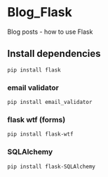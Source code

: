 # Blog_Flask
Blog posts - how to use Flask

## Install dependencies
```
pip install flask
```
### email validator
```
pip install email_validator
```
### flask wtf (forms)
```
pip install flask-wtf
```
### SQLAlchemy
```
pip install flask-SQLAlchemy
```
